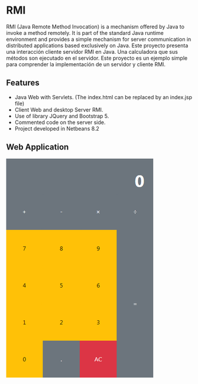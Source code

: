 # RMI

RMI (Java Remote Method Invocation) is a mechanism offered by Java to invoke a method remotely. It is part of the standard Java runtime environment and provides a simple mechanism for server communication in distributed applications based exclusively on Java. Este proyecto presenta una interacción cliente servidor RMI en Java. Una calculadora que sus métodos son ejecutado en el servidor. Este proyecto es un ejemplo simple para comprender la implementación de un servidor y cliente RMI.

## Features
- Java Web with Servlets. (The index.html can be replaced by an index.jsp file)
- Client Web and desktop Server RMI.
- Use of library JQuery and Bootstrap 5.
- Commented code on the server side.
- Project developed in Netbeans 8.2

## Web Application
![Web Application - Calculator](./calculator.png)
